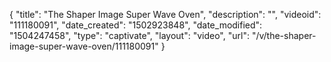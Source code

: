 {
    "title": "The Shaper Image Super Wave Oven",
    "description": "",
    "videoid": "111180091",
    "date_created": "1502923848",
    "date_modified": "1504247458",
    "type": "captivate",
    "layout": "video",
    "url": "\/v\/the-shaper-image-super-wave-oven\/111180091"
}